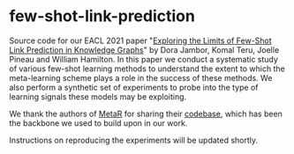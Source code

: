 # few-shot-link-prediction
Source code for our EACL 2021 paper "[Exploring the Limits of Few-Shot Link Prediction in Knowledge Graphs](https://arxiv.org/pdf/2102.03419.pdf)" by Dora Jambor, Komal Teru, Joelle Pineau and William Hamilton. In this paper we conduct a systematic study of various few-shot learning methods to understand the extent to which the meta-learning scheme plays a role in the success of these methods. We also perform a synthetic set of experiments to probe into the type of learning signals these models may be exploiting.

We thank the authors of [MetaR](https://www.aclweb.org/anthology/D19-1431/) for sharing their [codebase](https://github.com/AnselCmy/MetaR), which has been the backbone we used to build upon in our work. 

Instructions on reproducing the experiments will be updated shortly.
